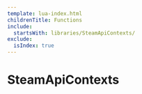 ```yaml
---
template: lua-index.html
childrenTitle: Functions
include:
  startsWith: libraries/SteamApiContexts/
exclude:
  isIndex: true
---
```


# SteamApiContexts
